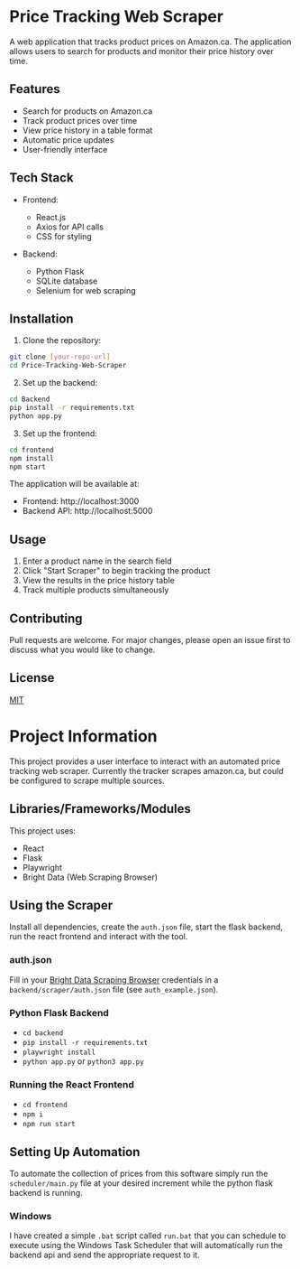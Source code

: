 # Price Tracking Web Scraper

A web application that tracks product prices on Amazon.ca. The application allows users to search for products and monitor their price history over time.

## Features

- Search for products on Amazon.ca
- Track product prices over time
- View price history in a table format
- Automatic price updates
- User-friendly interface

## Tech Stack

- Frontend:
  - React.js
  - Axios for API calls
  - CSS for styling

- Backend:
  - Python Flask
  - SQLite database
  - Selenium for web scraping

## Installation

1. Clone the repository:
```bash
git clone [your-repo-url]
cd Price-Tracking-Web-Scraper
```

2. Set up the backend:
```bash
cd Backend
pip install -r requirements.txt
python app.py
```

3. Set up the frontend:
```bash
cd frontend
npm install
npm start
```

The application will be available at:
- Frontend: http://localhost:3000
- Backend API: http://localhost:5000

## Usage

1. Enter a product name in the search field
2. Click "Start Scraper" to begin tracking the product
3. View the results in the price history table
4. Track multiple products simultaneously

## Contributing

Pull requests are welcome. For major changes, please open an issue first to discuss what you would like to change.

## License

[MIT](https://choosealicense.com/licenses/mit/)

# Project Information

This project provides a user interface to interact with an automated price tracking web scraper. Currently the tracker scrapes amazon.ca, but could be configured to scrape multiple sources.

## Libraries/Frameworks/Modules

This project uses:

- React
- Flask
- Playwright
- Bright Data (Web Scraping Browser)

## Using the Scraper

Install all dependencies, create the `auth.json` file, start the flask backend, run the react frontend and interact with the tool.

### auth.json

Fill in your [Bright Data Scraping Browser](https://brightdata.com/products/scraping-browser) credentials in a `backend/scraper/auth.json` file (see `auth_example.json`).

### Python Flask Backend

- `cd backend`
- `pip install -r requirements.txt`
- `playwright install`
- `python app.py` or `python3 app.py`

### Running the React Frontend

- `cd frontend`
- `npm i`
- `npm run start`

## Setting Up Automation

To automate the collection of prices from this software simply run the `scheduler/main.py` file at your desired increment while the python flask backend is running.

### Windows

I have created a simple `.bat` script called `run.bat` that you can schedule to execute using the Windows Task Scheduler that will automatically run the backend api and send the appropriate request to it.

